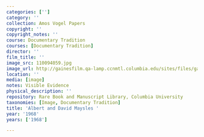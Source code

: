 ```yaml
---
categories: ['']
category: ''
collection: Amos Vogel Papers
copyright: ''
copyright_notes: ''
course: Documentary Tradition
courses: [Documentary Tradition]
director: ''
film_title: ''
image_src: 110094059.jpg
image_url: http://gainesfilm.qa-lamp.ccnmtl.columbia.edu/sites/files/gainesfilm/images/110094059.jpg
location: ''
media: [image]
notes: Visible Evidence
physical_description: ''
repository: Rare Book and Manuscript Library, Columbia University
taxonomies: [Image, Documentary Tradition]
title: 'Albert and David Maysles '
year: '1968'
years: ['1968']

---
```

